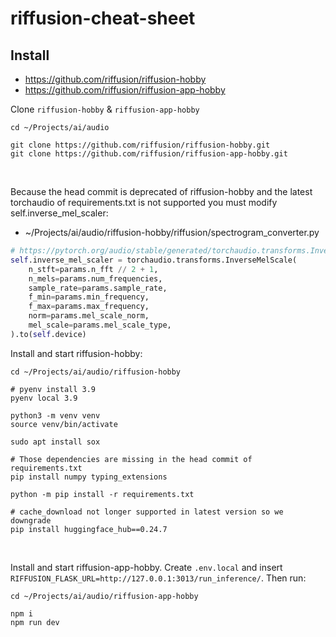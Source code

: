 # riffusion-cheat-sheet

## Install
- https://github.com/riffusion/riffusion-hobby
- https://github.com/riffusion/riffusion-app-hobby

Clone `riffusion-hobby` & `riffusion-app-hobby`
```shell
cd ~/Projects/ai/audio

git clone https://github.com/riffusion/riffusion-hobby.git
git clone https://github.com/riffusion/riffusion-app-hobby.git
```

<br>

Because the head commit is deprecated of riffusion-hobby and the latest torchaudio of requirements.txt is not supported you must modify self.inverse_mel_scaler:
- ~/Projects/ai/audio/riffusion-hobby/riffusion/spectrogram_converter.py
```python
# https://pytorch.org/audio/stable/generated/torchaudio.transforms.InverseMelScale.html
self.inverse_mel_scaler = torchaudio.transforms.InverseMelScale(
    n_stft=params.n_fft // 2 + 1,
    n_mels=params.num_frequencies,
    sample_rate=params.sample_rate,
    f_min=params.min_frequency,
    f_max=params.max_frequency,
    norm=params.mel_scale_norm,
    mel_scale=params.mel_scale_type,
).to(self.device)
```

Install and start riffusion-hobby:
```shell
cd ~/Projects/ai/audio/riffusion-hobby

# pyenv install 3.9
pyenv local 3.9

python3 -m venv venv
source venv/bin/activate

sudo apt install sox

# Those dependencies are missing in the head commit of requirements.txt
pip install numpy typing_extensions

python -m pip install -r requirements.txt

# cache_download not longer supported in latest version so we downgrade
pip install huggingface_hub==0.24.7
```

<br>

Install and start riffusion-app-hobby. Create `.env.local` and insert `RIFFUSION_FLASK_URL=http://127.0.0.1:3013/run_inference/`. Then run:
```shell
cd ~/Projects/ai/audio/riffusion-app-hobby

npm i
npm run dev
```
